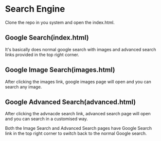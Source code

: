 # Search Engine
Clone the repo in you system and open the index.html.
## Google Search(index.html)
It's basically does normal google search with images and advanced search links provided in the top right corner.
## Google Image Search(images.html)
After clicking the images link, google images page will open and you can search any image.
## Google Advanced Search(advanced.html)
After clicking the advnacde search link, advanced search page will open and you can search in a customised way.

Both the Image Search and Advanced Search pages have Google Search link in the top right corner to switch back to the normal Google search.
